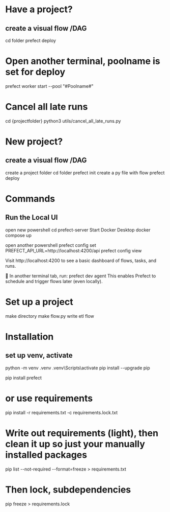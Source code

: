 # Have a project?
## create a visual flow /DAG
cd folder
prefect deploy
# Open another terminal, poolname is set for deploy
prefect worker start --pool "#Poolname#"

# Cancel all late runs
cd {projectfolder}
python3 utils/cancel_all_late_runs.py


# New project?
## create a visual flow /DAG
create a project folder
cd folder
prefect init
create a py file with flow
prefect deploy

# Commands
##   Run the Local UI 
open new powershell
cd prefect-server
Start Docker Desktop
docker compose up

open another powershell
prefect config set PREFECT_API_URL=http://localhost:4200/api
prefect config view

Visit http://localhost:4200 to see a basic dashboard of flows, tasks, and runs.

🔁 In another terminal tab, run:
prefect dev agent
This enables Prefect to schedule and trigger flows later (even locally).


# Set up a project
make directory
make flow.py
write etl flow

# Installation
## set up venv, activate
python -m venv .venv
.venv\Scripts\activate
pip install --upgrade pip

pip install prefect

# or use requirements
pip install -r requirements.txt -c requirements.lock.txt


# Write out requirements (light), then clean it up so just your manually installed packages
pip list --not-required --format=freeze > requirements.txt

# Then lock, subdependencies
pip freeze > requirements.lock
